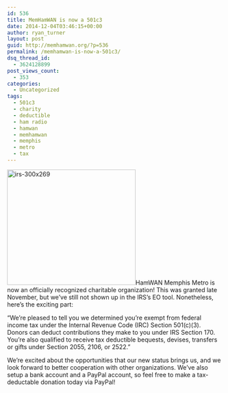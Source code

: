 ```yaml
---
id: 536
title: MemHamWAN is now a 501c3
date: 2014-12-04T03:46:15+00:00
author: ryan_turner
layout: post
guid: http://memhamwan.org/?p=536
permalink: /memhamwan-is-now-a-501c3/
dsq_thread_id:
  - 3624128899
post_views_count:
  - 353
categories:
  - Uncategorized
tags:
  - 501c3
  - charity
  - deductible
  - ham radio
  - hamwan
  - memhamwan
  - memphis
  - metro
  - tax
---
```

[<img class="alignleft wp-image-538 size-full" src="http://memhamwan.org/wp-content/uploads/2014/12/irs-300x269.jpg" alt="irs-300x269" width="300" height="269" />](http://memhamwan.org/wp-content/uploads/2014/12/irs-300x269.jpg)HamWAN Memphis Metro is now an officially recognized charitable organization! This was granted late November, but we&#8217;ve still not shown up in the IRS&#8217;s EO tool. Nonetheless, here&#8217;s the exciting part:
  
&#8220;We&#8217;re pleased to tell you we determined you&#8217;re exempt from federal income tax under the Internal Revenue Code (IRC) Section 501(c)(3). Donors can deduct contributions they make to you under IRS Section 170. You&#8217;re also qualified to receive tax deductible bequests, devises, transfers or gifts under Section 2055, 2106, or 2522.&#8221;

We&#8217;re excited about the opportunities that our new status brings us, and we look forward to better cooperation with other organizations. We&#8217;ve also setup a bank account and a PayPal account, so feel free to make a tax-deductable donation today via PayPal!